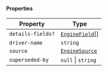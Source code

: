 #### Properties

| Property                                      | Type                                                |
| --------------------------------------------- | --------------------------------------------------- |
| <a id="details-fields"></a> `details-fields?` | [`EngineField`](./generated/html/EngineField.md)\[] |
| <a id="driver-name"></a> `driver-name`        | `string`                                            |
| <a id="source"></a> `source`                  | [`EngineSource`](./generated/html/EngineSource.md)  |
| <a id="superseded-by"></a> `superseded-by`    | `null` \| `string`                                  |
